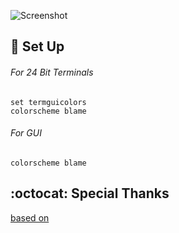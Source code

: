 ![Screenshot](https://cloud.githubusercontent.com/assets/11221489/26615785/6b2783c4-457e-11e7-8dec-c65017f344ec.png)

:space_invader: Set Up
------

###### For 24 Bit Terminals
```VimL
set termguicolors
colorscheme blame
```

###### For GUI
```VimL
colorscheme blame
```

:octocat: Special Thanks
-----------------
[based on](https://github.com/tpozzi/Sidonia)
